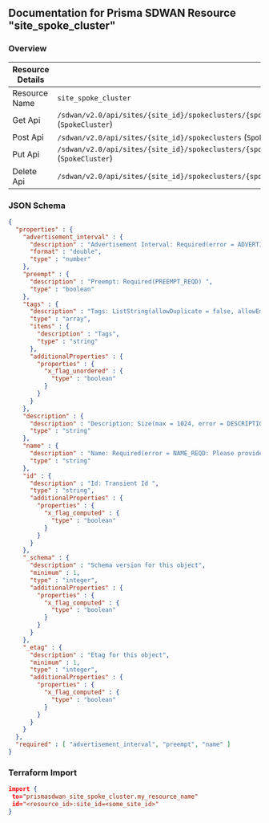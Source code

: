## Documentation for Prisma SDWAN Resource "site_spoke_cluster"

### Overview

| Resource Details | |
| ------------- | ------------- |
| Resource Name | `site_spoke_cluster` |
| Get Api  | `/sdwan/v2.0/api/sites/{site_id}/spokeclusters/{spoke_cluster_id}` (`SpokeCluster`) |
| Post Api  | `/sdwan/v2.0/api/sites/{site_id}/spokeclusters` (`SpokeCluster`) |
| Put Api  | `/sdwan/v2.0/api/sites/{site_id}/spokeclusters/{spoke_cluster_id}` (`SpokeCluster`) |
| Delete Api  | `/sdwan/v2.0/api/sites/{site_id}/spokeclusters/{spoke_cluster_id}` |


### JSON Schema

```json
{
  "properties" : {
    "advertisement_interval" : {
      "description" : "Advertisement Interval: Required(error = ADVERTISEMENT_INTERVAL_REQD: Advertisement interval required.) ValidateDouble(max = 0, error = ADVERTISEMENT_INTERVAL_INVALID_DECIMAL: Advertisement interval invalid decimal., min = 2, precision = 3) ",
      "format" : "double",
      "type" : "number"
    },
    "preempt" : {
      "description" : "Preempt: Required(PREEMPT_REQD) ",
      "type" : "boolean"
    },
    "tags" : {
      "description" : "Tags: ListString(allowDuplicate = false, allowEmpty = true, allowNull = true, length = 1024, listMaxSize = 10, error = INVALID_TAG: Maximum 10 Unique tags of length 1024 each are allowed, noTrim = false, regex = [^,\\\\s]+, required = false) ",
      "type" : "array",
      "items" : {
        "description" : "Tags",
        "type" : "string"
      },
      "additionalProperties" : {
        "properties" : {
          "x_flag_unordered" : {
            "type" : "boolean"
          }
        }
      }
    },
    "description" : {
      "description" : "Description: Size(max = 1024, error = DESCRIPTION_EXCEEDS_LIMIT: Description length exceeds limit, min = 0) ",
      "type" : "string"
    },
    "name" : {
      "description" : "Name: Required(error = NAME_REQD: Please provide resource name.) Size(max = 128, error = NAME_EXCEEDS_LIMIT: Name of the resource exceeds limit., min = 0) ",
      "type" : "string"
    },
    "id" : {
      "description" : "Id: Transient Id ",
      "type" : "string",
      "additionalProperties" : {
        "properties" : {
          "x_flag_computed" : {
            "type" : "boolean"
          }
        }
      }
    },
    "_schema" : {
      "description" : "Schema version for this object",
      "minimum" : 1,
      "type" : "integer",
      "additionalProperties" : {
        "properties" : {
          "x_flag_computed" : {
            "type" : "boolean"
          }
        }
      }
    },
    "_etag" : {
      "description" : "Etag for this object",
      "minimum" : 1,
      "type" : "integer",
      "additionalProperties" : {
        "properties" : {
          "x_flag_computed" : {
            "type" : "boolean"
          }
        }
      }
    }
  },
  "required" : [ "advertisement_interval", "preempt", "name" ]
}
```

### Terraform Import
```json
import {
 to="prismasdwan_site_spoke_cluster.my_resource_name"
 id="<resource_id>:site_id=<some_site_id>"
}
```

